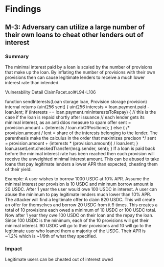 # Findings

## M-3: Adversary can utilize a large number of their own loans to cheat other lenders out of interest

### Summary
The minimal interest paid by a loan is scaled by the number of provisions that make up the loan. By inflating the number of provisions with their own provisions then can cause legitimate lenders to receive a much lower interest rate than intended.

Vulnerability Detail
ClaimFacet.sol#L94-L106

function sendInterests(Loan storage loan, Provision storage provision) internal returns (uint256 sent) {
    uint256 interests = loan.payment.paid - loan.lent;
    if (interests == loan.payment.minInterestsToRepay) {
        // this is the case if the loan is repaid shortly after issuance
        // each lender gets its minimal interest, as an anti ddos measure to spam offer
        sent = provision.amount + (interests / loan.nbOfPositions);
    } else {
        /* provision.amount / lent = share of the interests belonging to the lender. The parenthesis make the
        calculus in the order that maximizes precison */
        sent = provision.amount + (interests * (provision.amount)) / loan.lent;
    }
    loan.assetLent.checkedTransfer(msg.sender, sent);
}
If a loan is paid back before the minimal interest rate has been reached then each provision will receive the unweighted minimal interest amount. This can be abused to take loans that pay legitimate lenders a lower APR than expected, cheating them of their yield.

Example:
A user wishes to borrow 1000 USDC at 10% APR. Assume the minimal interest per provision is 10 USDC and minimum borrow amount is 20 USDC. After 1 year the user would owe 100 USDC in interest. A user can abuse the minimum to pay legitimate lenders much lower than 10% APR. The attacker will find a legitimate offer to claim 820 USDC. This will create an offer for themselves and borrow 20 USDC from it 9 times. This creates a total of 10 provisions each owed a minimum of 10 USDC or 100 USDC total. Now after 1 year they owe 100 USDC on their loan and the repay the loan. Since 100 USDC is the minimum, each of the 10 provisions will get their minimal interest. 90 USDC will go to their provisions and 10 will go to the legitimate user who loaned them a majority of the USDC. Their APR is ~1.2% which is ~1/9th of what they specified.

### Impact
Legitimate users can be cheated out of interest owed